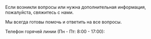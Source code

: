 ﻿Если возникли вопросы или нужна дополнительная информация, пожалуйста, свяжитесь с нами.

Мы всегда готовы помочь и ответить на все вопросы.

Телефон горячей линии (Пн - Пт: 8:00 - 17:00):
